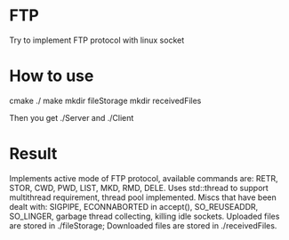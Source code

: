 # FTP
Try to implement FTP protocol with linux socket

# How to use
cmake ./
make
mkdir fileStorage
mkdir receivedFiles

Then you get ./Server and ./Client

# Result
Implements active mode of FTP protocol, available commands are:
RETR, STOR, CWD, PWD, LIST, MKD, RMD, DELE.
Uses std::thread to support multithread requirement, thread pool implemented.
Miscs that have been dealt with:
SIGPIPE, ECONNABORTED in accept(), SO_REUSEADDR, SO_LINGER, garbage thread collecting, killing idle sockets. 
Uploaded files are stored in ./fileStorage;
Downloaded files are stored in ./receivedFiles. 
